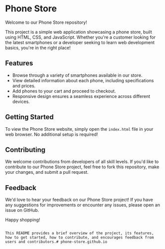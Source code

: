 
# Phone Store

Welcome to our Phone Store repository!

This project is a simple web application showcasing a phone store, built using HTML, CSS, and JavaScript. Whether you're a customer looking for the latest smartphones or a developer seeking to learn web development basics, you're in the right place!

## Features

- Browse through a variety of smartphones available in our store.
- View detailed information about each phone, including specifications and prices.
- Add phones to your cart and proceed to checkout.
- Responsive design ensures a seamless experience across different devices.

## Getting Started

To view the Phone Store website, simply open the `index.html` file in your web browser. No additional setup is required!

## Contributing

We welcome contributions from developers of all skill levels. If you'd like to contribute to our Phone Store project, feel free to fork this repository, make your changes, and submit a pull request.

## Feedback

We'd love to hear your feedback on our Phone Store project! If you have any suggestions for improvements or encounter any issues, please open an issue on GitHub.

Happy shopping!
```

This README provides a brief overview of the project, its features, how to get started, how to contribute, and encourages feedback from users and contributors.# phone-store.github.io
